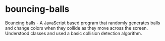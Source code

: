 # bouncing-balls
Bouncing balls - A JavaScript based program that randomly generates balls and change colors when they collide as they move across the screen. Understood classes and used a basic collision detection algorithm.
